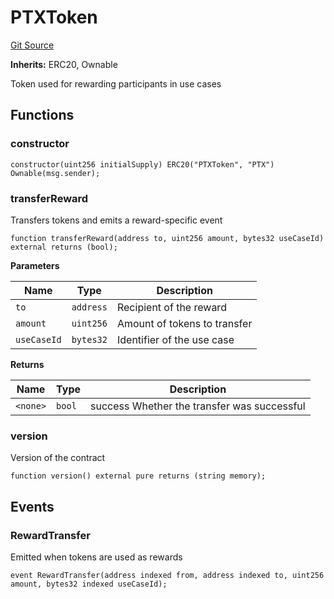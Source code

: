 # PTXToken
[Git Source](https://github.com/Prometheus-X-association/data-value-chain-tracker/blob/f5fc51f4370c215daf8b8d976e067a09a22686a3/src/PTXToken.sol)

**Inherits:**
ERC20, Ownable

Token used for rewarding participants in use cases


## Functions
### constructor


```solidity
constructor(uint256 initialSupply) ERC20("PTXToken", "PTX") Ownable(msg.sender);
```

### transferReward

Transfers tokens and emits a reward-specific event


```solidity
function transferReward(address to, uint256 amount, bytes32 useCaseId) external returns (bool);
```
**Parameters**

|Name|Type|Description|
|----|----|-----------|
|`to`|`address`|Recipient of the reward|
|`amount`|`uint256`|Amount of tokens to transfer|
|`useCaseId`|`bytes32`|Identifier of the use case|

**Returns**

|Name|Type|Description|
|----|----|-----------|
|`<none>`|`bool`|success Whether the transfer was successful|


### version

Version of the contract


```solidity
function version() external pure returns (string memory);
```

## Events
### RewardTransfer
Emitted when tokens are used as rewards


```solidity
event RewardTransfer(address indexed from, address indexed to, uint256 amount, bytes32 indexed useCaseId);
```


